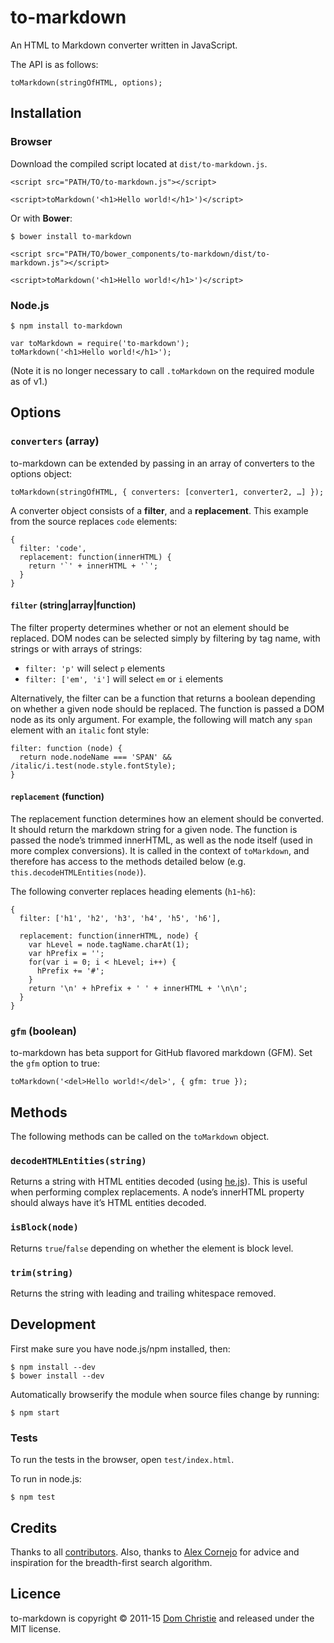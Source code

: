 # to-markdown

An HTML to Markdown converter written in JavaScript.

The API is as follows:

    toMarkdown(stringOfHTML, options);

## Installation

### Browser

Download the compiled script located at `dist/to-markdown.js`.

    <script src="PATH/TO/to-markdown.js"></script>

    <script>toMarkdown('<h1>Hello world!</h1>')</script>

Or with **Bower**:

    $ bower install to-markdown

    <script src="PATH/TO/bower_components/to-markdown/dist/to-markdown.js"></script>

    <script>toMarkdown('<h1>Hello world!</h1>')</script>

### Node.js

    $ npm install to-markdown

    var toMarkdown = require('to-markdown');
    toMarkdown('<h1>Hello world!</h1>');

(Note it is no longer necessary to call `.toMarkdown` on the required module as of v1.)

## Options

### `converters` (array)

to-markdown can be extended by passing in an array of converters to the options object:

    toMarkdown(stringOfHTML, { converters: [converter1, converter2, …] });

A converter object consists of a **filter**, and a **replacement**. This example from the source replaces `code` elements:

    {
      filter: 'code',
      replacement: function(innerHTML) {
        return '`' + innerHTML + '`';
      }
    }

#### `filter` (string|array|function)

The filter property determines whether or not an element should be replaced. DOM nodes can be selected simply by filtering by tag name, with strings or with arrays of strings:

* `filter: 'p'` will select `p` elements
* `filter: ['em', 'i']` will select `em` or `i` elements

Alternatively, the filter can be a function that returns a boolean depending on whether a given node should be replaced. The function is passed a DOM node as its only argument. For example, the following will match any `span` element with an `italic` font style:

    filter: function (node) {
      return node.nodeName === 'SPAN' && /italic/i.test(node.style.fontStyle);
    }

#### `replacement` (function)

The replacement function determines how an element should be converted. It should return the markdown string for a given node. The function is passed the node’s trimmed innerHTML, as well as the node itself (used in more complex conversions). It is called in the context of `toMarkdown`, and therefore has access to the methods detailed below (e.g. `this.decodeHTMLEntities(node)`).

The following converter replaces heading elements (`h1`-`h6`):

    {
      filter: ['h1', 'h2', 'h3', 'h4', 'h5', 'h6'],

      replacement: function(innerHTML, node) {
        var hLevel = node.tagName.charAt(1);
        var hPrefix = '';
        for(var i = 0; i < hLevel; i++) {
          hPrefix += '#';
        }
        return '\n' + hPrefix + ' ' + innerHTML + '\n\n';
      }
    }

### `gfm` (boolean)

to-markdown has beta support for GitHub flavored markdown (GFM). Set the `gfm` option to true:

    toMarkdown('<del>Hello world!</del>', { gfm: true });

## Methods

The following methods can be called on the `toMarkdown` object.

### `decodeHTMLEntities(string)`

Returns a string with HTML entities decoded (using [he.js](https://github.com/mathiasbynens/he)). This is useful when performing complex replacements. A node’s innerHTML property should always have it’s HTML entities decoded.

### `isBlock(node)`

Returns `true`/`false` depending on whether the element is block level.

### `trim(string)`

Returns the string with leading and trailing whitespace removed.

## Development

First make sure you have node.js/npm installed, then:

    $ npm install --dev
    $ bower install --dev

Automatically browserify the module when source files change by running:

    $ npm start

### Tests

To run the tests in the browser, open `test/index.html`.

To run in node.js:

    $ npm test

## Credits

Thanks to all [contributors](https://github.com/domchristie/to-markdown/graphs/contributors). Also, thanks to [Alex Cornejo](https://github.com/acornejo) for advice and inspiration for the breadth-first search algorithm.

## Licence

to-markdown is copyright &copy; 2011-15 [Dom Christie](http://domchristie.co.uk) and released under the MIT license.